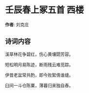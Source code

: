 # 壬辰春上冢五首 西楼

**作者**: 刘克庄

## 诗词内容

溪草林花争碧红，伤心黄壤閟芳容。

短松明月易陈迹，断雨残云难觅踪。

伊昔老盆常共酌，即今败絮倩谁缝。

臼间一斗仓陈粟，薄暮归来独自舂。

